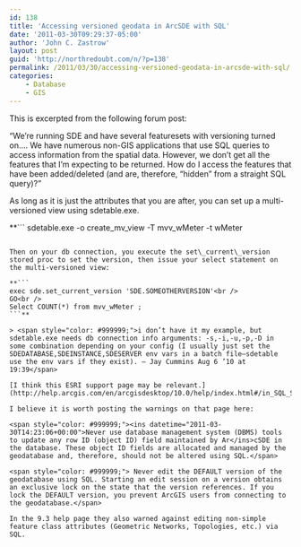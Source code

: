 ```yaml
---
id: 138
title: 'Accessing versioned geodata in ArcSDE with SQL'
date: '2011-03-30T09:29:37-05:00'
author: 'John C. Zastrow'
layout: post
guid: 'http://northredoubt.com/n/?p=138'
permalink: /2011/03/30/accessing-versioned-geodata-in-arcsde-with-sql/
categories:
    - Database
    - GIS
---
```


This is excerpted from the following forum post:

“We’re running SDE and have several featuresets with versioning turned on…. We have numerous non-GIS applications that use SQL queries to access information from the spatial data. However, we don’t get all the features that I’m expecting to be returned. How do I access the features that have been added/deleted (and are, therefore, “hidden” from a straight SQL query)?”

As long as it is just the attributes that you are after, you can set up a multi-versioned view using sdetable.exe.

**```
sdetable.exe -o create_mv_view -T mvv_wMeter -t wMeter
```**

Then on your db connection, you execute the set\_current\_version stored proc to set the version, then issue your select statement on the multi-versioned view:

**```
exec sde.set_current_version 'SDE.SOMEOTHERVERSION'<br />
GO<br />
Select COUNT(*) from mvv_wMeter ; 
```**

> <span style="color: #999999;">i don’t have it my example, but sdetable.exe needs db connection info arguments: -s,-i,-u,-p,-D in some combination depending on your config (I usually just set the SDEDATABASE,SDEINSTANCE,SDESERVER env vars in a batch file–sdetable use the env vars if they exist). – Jay Cummins Aug 6 ’10 at 19:39</span>

[I think this ESRI support page may be relevant.](http://help.arcgis.com/en/arcgisdesktop/10.0/help/index.html#/in_SQL_Server/006z0000001r000000/)

I believe it is worth posting the warnings on that page here:

<span style="color: #999999;"><ins datetime="2011-03-30T14:23:06+00:00">Never use database management system (DBMS) tools to update any row ID (object ID) field maintained by Ar</ins>cSDE in the database. These object ID fields are allocated and managed by the geodatabase and, therefore, should not be altered using SQL.</span>

<span style="color: #999999;"> Never edit the DEFAULT version of the geodatabase using SQL. Starting an edit session on a version obtains an exclusive lock on the state that the version references. If you lock the DEFAULT version, you prevent ArcGIS users from connecting to the geodatabase.</span>

In the 9.3 help page they also warned against editing non-simple feature class attributes (Geometric Networks, Topologies, etc.) via SQL.